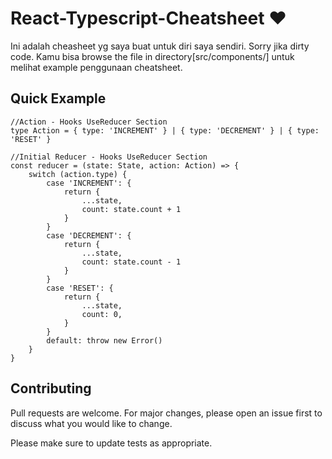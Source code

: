 
# React-Typescript-Cheatsheet ♥️
Ini adalah cheasheet yg saya buat untuk diri saya sendiri. Sorry jika dirty code. Kamu bisa browse the file in directory[src/components/] untuk melihat example penggunaan cheatsheet.

## Quick Example

```tsx
//Action - Hooks UseReducer Section
type Action = { type: 'INCREMENT' } | { type: 'DECREMENT' } | { type: 'RESET' }

//Initial Reducer - Hooks UseReducer Section
const reducer = (state: State, action: Action) => {
    switch (action.type) {
        case 'INCREMENT': {
            return {
                ...state,
                count: state.count + 1
            }
        }
        case 'DECREMENT': {
            return {
                ...state,
                count: state.count - 1
            }
        }
        case 'RESET': {
            return {
                ...state,
                count: 0,
            }
        }
        default: throw new Error()
    }
}

```

## Contributing
Pull requests are welcome. For major changes, please open an issue first to discuss what you would like to change.

Please make sure to update tests as appropriate.
